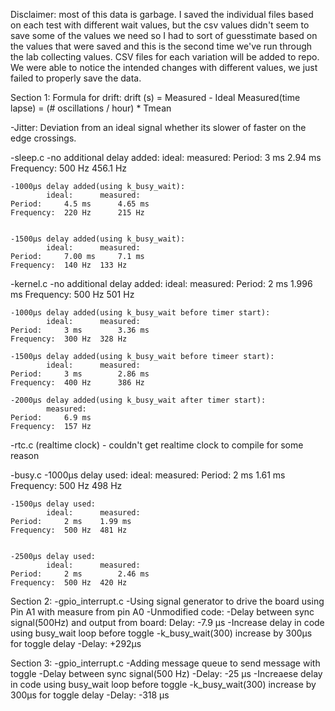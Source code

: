 Disclaimer: most of this data is garbage. I saved the individual files based on each test with different wait values, but the csv values didn't seem to save some of the values we need so I had to sort of guesstimate based on the values that were saved and this is the second time we've run through the lab collecting values. CSV files for each variation will be added to repo. We were able to notice the intended changes with different values, we just failed to properly save the data. 

Section 1:
Formula for drift:
        drift (s) = Measured - Ideal
        Measured(time lapse) = (# oscillations / hour) * Tmean

-Jitter: Deviation from an ideal signal whether its slower of faster on the edge crossings.


-sleep.c
	-no additional delay added:
			ideal:		measured:
	Period:		3 ms		2.94 ms
	Frequency:	500 Hz		456.1 Hz	


	-1000µs delay added(using k_busy_wait):
			ideal:		measured:
	Period:		4.5 ms		4.65 ms
	Frequency:	220 Hz	    215 Hz


	-1500µs delay added(using k_busy_wait):
			ideal:		measured:
	Period:		7.00 ms		7.1 ms
	Frequency:	140 Hz	133 Hz
    



-kernel.c
	-no additional delay added:
			ideal:		measured:
	Period:		2 ms		1.996 ms
	Frequency:	500 Hz		501 Hz

	-1000µs delay added(using k_busy_wait before timer start):
			ideal:		measured:
	Period:		3 ms		3.36 ms
	Frequency:	300 Hz	328 Hz

	-1500µs delay added(using k_busy_wait before timeer start):
			ideal:		measured:
	Period:		3 ms		2.86 ms
	Frequency:	400 Hz	    386 Hz

	-2000µs delay added(using k_busy_wait after timer start):
			measured:
	Period:		6.9 ms	
	Frequency:	157 Hz



-rtc.c (realtime clock)
	- couldn't get realtime clock to compile for some reason

-busy.c
	-1000µs delay used:
			ideal:		measured:
	Period:		2 ms		1.61 ms
	Frequency:	500 Hz		498 Hz


	-1500µs delay used:
			ideal:		measured:
	Period:		2 ms	1.99 ms
	Frequency:	500 Hz	481 Hz

	
	-2500µs delay used:
			ideal:		measured:
	Period:		2 ms		2.46 ms
	Frequency:	500 Hz	420 Hz

Section 2:
-gpio_interrupt.c
	-Using signal generator to drive the board using Pin A1 with measure from pin A0
	-Unmodified code:
		-Delay between sync signal(500Hz) and output from board:
			Delay: -7.9 µs
	-Increase delay in code using busy_wait loop before toggle
		-k_busy_wait(300) increase by 300µs for toggle delay
			-Delay: +292µs


Section 3:
-gpio_interrupt.c
	-Adding message queue to send message with toggle
		-Delay between sync signal(500 Hz)
			-Delay: -25 µs
	-Increaese delay in code using busy_wait loop before toggle
		-k_busy_wait(300) increase by 300µs for toggle delay
			-Delay: -318 µs